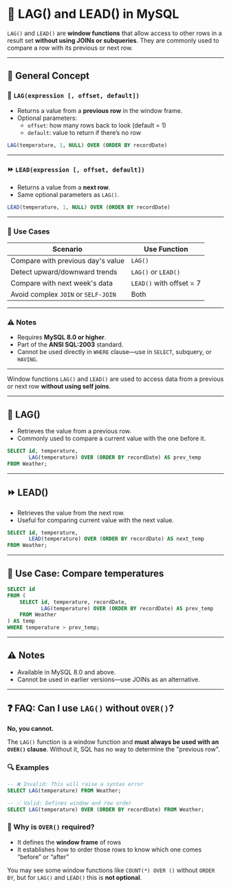 # 🔁 LAG() and LEAD() in MySQL

`LAG()` and `LEAD()` are **window functions** that allow access to other rows in a result set **without using JOINs or subqueries**. They are commonly used to compare a row with its previous or next row.

---

## 📌 General Concept

### 🔁 `LAG(expression [, offset, default])`

- Returns a value from a **previous row** in the window frame.
- Optional parameters:
  - `offset`: how many rows back to look (default = 1)
  - `default`: value to return if there’s no row

```sql
LAG(temperature, 1, NULL) OVER (ORDER BY recordDate)
```

---

### ⏩ `LEAD(expression [, offset, default])`

- Returns a value from a **next row**.
- Same optional parameters as `LAG()`.

```sql
LEAD(temperature, 1, NULL) OVER (ORDER BY recordDate)
```

---

### 🧠 Use Cases

| Scenario                              | Use Function |
|---------------------------------------|--------------|
| Compare with previous day's value     | `LAG()`      |
| Detect upward/downward trends         | `LAG()` or `LEAD()` |
| Compare with next week's data         | `LEAD()` with offset = 7 |
| Avoid complex `JOIN` or `SELF-JOIN`   | Both         |

---

### ⚠️ Notes

- Requires **MySQL 8.0 or higher**.
- Part of the **ANSI SQL:2003** standard.
- Cannot be used directly in `WHERE` clause—use in `SELECT`, subquery, or `HAVING`.

---

Window functions `LAG()` and `LEAD()` are used to access data from a previous or next row **without using self joins**.

---

## 🔁 LAG()

- Retrieves the value from a previous row.
- Commonly used to compare a current value with the one before it.

```sql
SELECT id, temperature,
       LAG(temperature) OVER (ORDER BY recordDate) AS prev_temp
FROM Weather;
```

---

## ⏩ LEAD()

- Retrieves the value from the next row.
- Useful for comparing current value with the next value.

```sql
SELECT id, temperature,
       LEAD(temperature) OVER (ORDER BY recordDate) AS next_temp
FROM Weather;
```

---

## 🧠 Use Case: Compare temperatures

```sql
SELECT id
FROM (
    SELECT id, temperature, recordDate,
           LAG(temperature) OVER (ORDER BY recordDate) AS prev_temp
    FROM Weather
) AS temp
WHERE temperature > prev_temp;
```

---

## ⚠️ Notes

- Available in MySQL 8.0 and above.
- Cannot be used in earlier versions—use JOINs as an alternative.

---

## ❓ FAQ: Can I use `LAG()` without `OVER()`?

**No, you cannot.**

The `LAG()` function is a window function and **must always be used with an `OVER()` clause**. Without it, SQL has no way to determine the "previous row".

### 🔍 Examples

```sql
-- ❌ Invalid: This will raise a syntax error
SELECT LAG(temperature) FROM Weather;

-- ✅ Valid: Defines window and row order
SELECT LAG(temperature) OVER (ORDER BY recordDate) FROM Weather;
```

### 🧠 Why is `OVER()` required?

- It defines the **window frame** of rows
- It establishes how to order those rows to know which one comes “before” or “after”

You may see some window functions like `COUNT(*) OVER ()` without `ORDER BY`, but for `LAG()` and `LEAD()` this is **not optional**.


